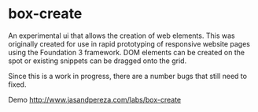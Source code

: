 box-create
==========

An experimental ui that allows the creation of web elements. This was originally created for use in rapid prototyping of responsive website pages using the Foundation 3 framework.
DOM elements can be created on the spot or existing snippets can be dragged onto the grid. 

Since this is a work in progress, there are a number bugs that still need to fixed.

Demo
<a href="http://www.jasandpereza.com/labs/box-create" target="_blank">http://www.jasandpereza.com/labs/box-create</a>
